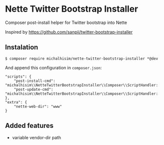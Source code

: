 Nette Twitter Bootstrap Installer
=================================

Composer post-install helper for Twitter bootstrap into Nette

Inspired by https://github.com/sanpii/twitter-bootstrap-installer

## Instalation

    $ composer require michalhisim/nette-twitter-bootstrap-installer *@dev

And append this configuration in `composer.json`:

    "scripts": {
        "post-install-cmd": "michalhisim\\NetteTwitterBootstrapInstaller\\Composer\\ScriptHandler::postInstall",
        "post-update-cmd": "michalhisim\\NetteTwitterBootstrapInstaller\\Composer\\ScriptHandler::postUpdate"
    },
    "extra": {
        "nette-web-dir": "www"
    }

## Added features
 - variable vendor-dir path
